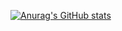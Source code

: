 [![Anurag's GitHub stats](https://github-readme-stats.vercel.app/api?username=huyikai)](https://github.com/anuraghazra/github-readme-stats)
